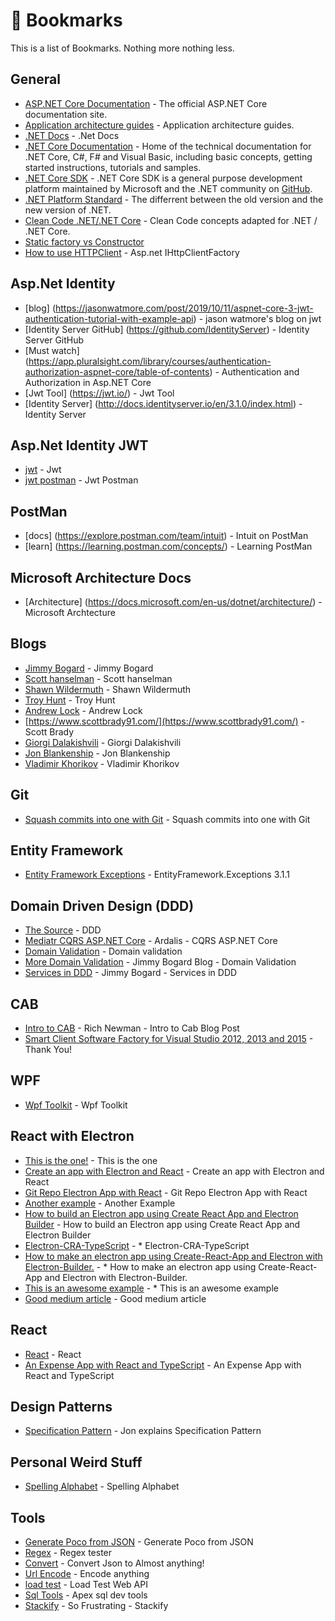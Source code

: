 # 🚀 Bookmarks

This is a list of Bookmarks.  Nothing more nothing less.

## General

* [ASP.NET Core Documentation](https://docs.asp.net/en/latest/) - The official ASP.NET Core documentation site.
* [Application architecture guides](https://dotnet.microsoft.com/learn/dotnet/architecture-guides) - Application architecture guides.
* [.NET Docs](https://docs.microsoft.com/en-us/dotnet/) - .Net Docs
* [.NET Core Documentation](https://docs.microsoft.com/en-us/dotnet/articles/welcome) - Home of the technical documentation for .NET Core, C#, F# and Visual Basic, including basic concepts, getting started instructions, tutorials and samples.
* [.NET Core SDK](https://www.microsoft.com/net/core) - .NET Core SDK is a general purpose development platform maintained by Microsoft and the .NET community on [GitHub](https://github.com/dotnet/core).
* [.NET Platform Standard](https://github.com/dotnet/corefx/blob/1719a3fe2a5c81b67a4909787da4a02fb0d0d419/Documentation/architecture/net-platform-standard.md) - The differrent between the old version and the new version of .NET.
* [Clean Code .NET/.NET Core](https://github.com/thangchung/clean-code-dotnet) - Clean Code concepts adapted for .NET / .NET Core.
* [Static factory vs Constructor](https://www.gustavwengel.dk/csharp-static-factory-vs-constructor?mc_cid=66e9d8da43&mc_eid=96f1168693) 
* [How to use HTTPClient](https://josefottosson.se/you-are-probably-still-using-httpclient-wrong-and-it-is-destabilizing-your-software/) - Asp.net IHttpClientFactory

## Asp.Net Identity
* [blog] (https://jasonwatmore.com/post/2019/10/11/aspnet-core-3-jwt-authentication-tutorial-with-example-api) - jason watmore's blog on jwt
* [Identity Server GitHub] (https://github.com/IdentityServer) - Identity Server GitHub
* [Must watch] (https://app.pluralsight.com/library/courses/authentication-authorization-aspnet-core/table-of-contents) - Authentication and Authorization in Asp.NET Core
* [Jwt Tool] (https://jwt.io/) - Jwt Tool
* [Identity Server] (http://docs.identityserver.io/en/3.1.0/index.html) - Identity Server

## Asp.Net Identity JWT
* [jwt](https://jasonwatmore.com/post/2019/10/11/aspnet-core-3-jwt-authentication-tutorial-with-example-api#startup-cs) - Jwt
* [jwt postman](https://gist.github.com/corbanb/db03150abbe899285d6a86cc480f674d) - Jwt Postman

## PostMan
* [docs] (https://explore.postman.com/team/intuit) - Intuit on PostMan
* [learn] (https://learning.postman.com/concepts/) - Learning PostMan

## Microsoft Architecture Docs
* [Architecture] (https://docs.microsoft.com/en-us/dotnet/architecture/) - Microsoft Archtecture

## Blogs
* [Jimmy Bogard](https://lostechies.com/) - Jimmy Bogard
* [Scott hanselman](https://www.hanselman.com/) - Scott hanselman
* [Shawn Wildermuth](https://wildermuth.com/) - Shawn Wildermuth
* [Troy Hunt](https://www.troyhunt.com/) - Troy Hunt
* [Andrew Lock](https://andrewlock.net/) - Andrew Lock
* [https://www.scottbrady91.com/](https://www.scottbrady91.com/) - Scott Brady
* [Giorgi Dalakishvili](https://www.giorgi.dev/) - Giorgi Dalakishvili
* [Jon Blankenship](https://blog.jonblankenship.com/) - Jon Blankenship
* [Vladimir Khorikov](https://enterprisecraftsmanship.com/) - Vladimir Khorikov

## Git
* [Squash commits into one with Git](https://www.internalpointers.com/post/squash-commits-into-one-git) - Squash commits into one with Git

## Entity Framework
* [Entity Framework Exceptions](https://www.giorgi.dev/entity-framework/refactoring-entityframework-exceptions/) - EntityFramework.Exceptions 3.1.1

## Domain Driven Design (DDD)
* [The Source](https://domainlanguage.com/) - DDD
* [Mediatr CQRS ASP.NET Core](https://ardalis.com/using-mediatr-in-aspnet-core-apps) - Ardalis - CQRS ASP.NET Core
* [Domain Validation](https://enterprisecraftsmanship.com/posts/validation-and-ddd/) - Domain validation
* [More Domain Validation](https://lostechies.com/jimmybogard/2009/02/15/validation-in-a-ddd-world/) - Jimmy Bogard Blog - Domain Validation
* [Services in DDD](https://lostechies.com/jimmybogard/2008/08/21/services-in-domain-driven-design/) - Jimmy Bogard - Services in DDD

## CAB
* [Intro to CAB](https://richnewman.wordpress.com/2007/07/14/an-introduction-to-the-smart-client-software-factory-and-composite-application-block-part-1-modules-and-shells/) - Rich Newman - Intro to Cab Blog Post
* [Smart Client Software Factory for Visual Studio 2012, 2013 and 2015](https://github.com/oliverheilig/scsf20xx) - Thank You!

## WPF
* [Wpf Toolkit](https://github.com/xceedsoftware/wpftoolkit) - Wpf Toolkit

## React with Electron
* [This is the one!](https://github.com/kitze/react-electron-example) - This is the one
* [Create an app with Electron and React](https://flaviocopes.com/react-electron/) - Create an app with Electron and React
* [Git Repo Electron App with React](https://github.com/kitze/react-electron-example) - Git Repo Electron App with React
* [Another example](https://medium.com/@brockhoff/using-electron-with-react-the-basics-e93f9761f86f) - Another Example
* [How to build an Electron app using Create React App and Electron Builder](https://www.codementor.io/@randyfindley/how-to-build-an-electron-app-using-create-react-app-and-electron-builder-ss1k0sfer) - How to build an Electron app using Create React App and Electron Builder
* [Electron-CRA-TypeScript](https://github.com/nayunhwan/Electron-CRA-TypeScript) - * Electron-CRA-TypeScript
* [How to make an electron app using Create-React-App and Electron with Electron-Builder.](https://gist.github.com/matthewjberger/6f42452cb1a2253667942d333ff53404) - * How to make an electron app using Create-React-App and Electron with Electron-Builder.
* [This is an awesome example](https://github.com/GetStream/Winds) - * This is an awesome example
* [Good medium article](https://medium.com/@kitze/%EF%B8%8F-from-react-to-an-electron-app-ready-for-production-a0468ecb1da3) - Good medium article

## React
* [React](https://reactjs.org/) - React
* [An Expense App with React and TypeScript](https://www.telerik.com/blogs/an-expense-app-with-react-and-typescript?mc_cid=c08595e24d&mc_eid=96f1168693) - An Expense App with React and TypeScript

## Design Patterns
* [Specification Pattern](https://blog.jonblankenship.com//2019/10/04/using-the-specification-pattern-to-build-a-data-driven-rules-engine/?ref=danylkowebdigest) - Jon explains Specification Pattern

## Personal Weird Stuff
* [Spelling Alphabet](https://en.wikipedia.org/wiki/Spelling_alphabet) - Spelling Alphabet

## Tools
* [Generate Poco from JSON](https://quicktype.io/) - Generate Poco from JSON
* [Regex](https://regexr.com/) - Regex tester
* [Convert](https://www.convertjson.com/) - Convert Json to Almost anything!
* [Url Encode](https://www.urlencoder.org/) - Encode anything
* [load test](http://websurge.west-wind.com/) - Load Test Web API
* [Sql Tools](https://www.apexsql.com/sql-tools-dev.aspx) - Apex sql dev tools
* [Stackify](https://stackify.com/) - So Frustrating - Stackify


